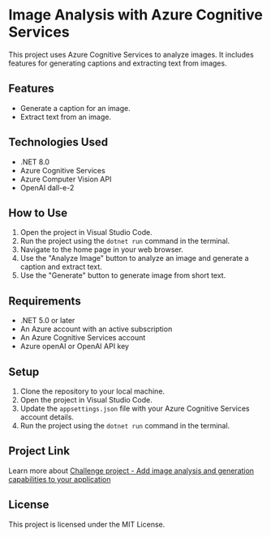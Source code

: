 # Image Analysis with Azure Cognitive Services

This project uses Azure Cognitive Services to analyze images. It includes features for generating captions and extracting text from images.

## Features

- Generate a caption for an image.
- Extract text from an image.

## Technologies Used

- .NET 8.0
- Azure Cognitive Services
- Azure Computer Vision API
- OpenAI dall-e-2

## How to Use

1. Open the project in Visual Studio Code.
2. Run the project using the `dotnet run` command in the terminal.
3. Navigate to the home page in your web browser.
4. Use the "Analyze Image" button to analyze an image and generate a caption and extract text.
5. Use the "Generate" button to generate image from short text.

## Requirements

- .NET 5.0 or later
- An Azure account with an active subscription
- An Azure Cognitive Services account
- Azure openAI or OpenAI API key

## Setup

1. Clone the repository to your local machine.
2. Open the project in Visual Studio Code.
3. Update the `appsettings.json` file with your Azure Cognitive Services account details.
4. Run the project using the `dotnet run` command in the terminal.

## Project Link
Learn more about [Challenge project - Add image analysis and generation capabilities to your application](https://learn.microsoft.com/en-us/training/modules/challenge-project-add-image-analysis-generation-to-app/1-introduction)

## License

This project is licensed under the MIT License.